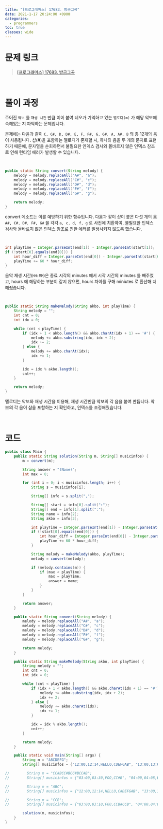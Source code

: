 ```yaml
---
title: "[프로그래머스] 17683. 방금그곡"
date: 2021-1-17 20:24:00 +0900
categories:
  - programmers
toc: true
classes: wide
---
```


# 문제 링크

> [[프로그래머스] 17683. 방금그곡](https://programmers.co.kr/learn/courses/30/lessons/17683)

<br>

# 풀이 과정

주어진 `악보` 를 `재생 시간` 만큼 이어 붙여 네오가 기억하고 있는 `멜로디(m)` 가 해당 악보에 속해있는 지 파악하는 문제입니다.

문제에는 다음과 같이 `C, C#, D, D#, E, F, F#, G, G#, A, A#, B` 의 총 12개의 음이 사용됩니다. 샵(#)을 포함하는 멜로디가 존재할 시, 하나의 음을 두 개의 문자로 표현하기 때문에, 문자열을 순회하면서 불필요한 인덱스 검사와 올바르지 않은 인덱스 참조로 인해 런타임 에러가 발생할 수 있습니다.

<br>

```java
public static String convert(String melody) {
    melody = melody.replaceAll("A#", "a");
    melody = melody.replaceAll("C#", "c");
    melody = melody.replaceAll("D#", "d");
    melody = melody.replaceAll("F#", "f");
    melody = melody.replaceAll("G#", "g");

    return melody;
}
```

convert 메소드는 이를 예방하기 위한 함수입니다. 다음과 같이 샵이 붙은 다섯 개의 음 `A#, C#, D#, F#, G#` 을 각각 `a, c, d, f, g` 로 사전에 치환하여, 불필요한 인덱스 검사와 올바르지 않은 인덱스 참조로 인한 에러를 발생시키지 않도록 했습니다.

<br>

```java
int playTime = Integer.parseInt(end[1]) - Integer.parseInt(start[1]);
if (!start[0].equals(end[0])) {
    int hour_diff = Integer.parseInt(end[0]) - Integer.parseInt(start[0]);
    playTime += 60 * hour_diff;
}
```

음악 재생 시간(`HH:MM`)은  종료 시각의 minutes 에서 시작 시간의 minutes 를 빼주었고, hours 에 해당하는 부분이 같지 않으면, hours 차이를 구해 miniutes 로 환산해 더해줬습니다.

<br>

```java
public static String makeMelody(String akbo, int playTime) {
    String melody = "";
    int cnt = 0;
    int idx = 0;

    while (cnt < playTime) {
        if (idx + 1 < akbo.length() && akbo.charAt(idx + 1) == '#') {
            melody += akbo.substring(idx, idx + 2);
            idx += 2;
        } else {
            melody += akbo.charAt(idx);
            idx += 1;
        }

        idx = idx % akbo.length();
        cnt++;
    }

    return melody;
}
```

멜로디는 악보와 재생 시간을 이용해, 재생 시간만큼 악보의 각 음을 붙여 만듭니다. 악보의 각 음이 샵을 포함하는 지 확인하고, 인덱스를 조정해줬습니다.

<br>

# 코드

```java
public class Main {
    public static String solution(String m, String[] musicinfos) {
        m = convert(m);

        String answer = "(None)";
        int max = 0;

        for (int i = 0; i < musicinfos.length; i++) {
            String s = musicinfos[i];

            String[] info = s.split(",");

            String[] start = info[0].split(":");
            String[] end = info[1].split(":");
            String name = info[2];
            String akbo = info[3];

            int playTime = Integer.parseInt(end[1]) - Integer.parseInt(start[1]);
            if (!start[0].equals(end[0])) {
                int hour_diff = Integer.parseInt(end[0]) - Integer.parseInt(start[0]);
                playTime += 60 * hour_diff;
            }

            String melody = makeMelody(akbo, playTime);
            melody = convert(melody);

            if (melody.contains(m)) {
                if (max < playTime) {
                    max = playTime;
                    answer = name;
                }
            }
        }

        return answer;
    }

    public static String convert(String melody) {
        melody = melody.replaceAll("A#", "a");
        melody = melody.replaceAll("C#", "c");
        melody = melody.replaceAll("D#", "d");
        melody = melody.replaceAll("F#", "f");
        melody = melody.replaceAll("G#", "g");

        return melody;
    }

    public static String makeMelody(String akbo, int playTime) {
        String melody = "";
        int cnt = 0;
        int idx = 0;

        while (cnt < playTime) {
            if (idx + 1 < akbo.length() && akbo.charAt(idx + 1) == '#') {
                melody += akbo.substring(idx, idx + 2);
                idx += 2;
            } else {
                melody += akbo.charAt(idx);
                idx += 1;
            }

            idx = idx % akbo.length();
            cnt++;
        }

        return melody;
    }

    public static void main(String[] args) {
        String m = "ABCDEFG";
        String[] musicinfos = {"12:00,12:14,HELLO,CDEFGAB", "13:00,13:05,WORLD,ABCDEF"};

//        String m = "CC#BCC#BCC#BCC#B";
//        String[] musicinfos = {"03:00,03:30,FOO,CC#B", "04:00,04:08,BAR,CC#BCC#BCC#B"};

//        String m = "ABC";
//        String[] musicinfos = {"12:00,12:14,HELLO,C#DEFGAB", "13:00,13:05,WORLD,ABCDEF"};

//        String m = "CCB";
//        String[] musicinfos = {"03:00,03:10,FOO,CCB#CCB", "04:00,04:08,BAR,ABC"};

        solution(m, musicinfos);
    }
}
```